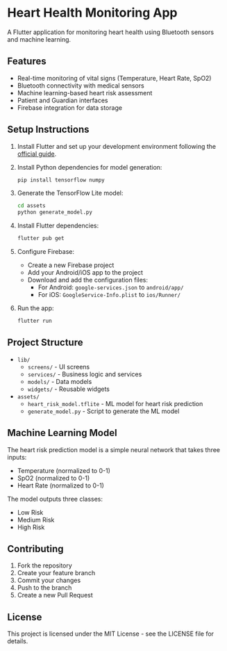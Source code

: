 # Heart Health Monitoring App

A Flutter application for monitoring heart health using Bluetooth sensors and machine learning.

## Features

- Real-time monitoring of vital signs (Temperature, Heart Rate, SpO2)
- Bluetooth connectivity with medical sensors
- Machine learning-based heart risk assessment
- Patient and Guardian interfaces
- Firebase integration for data storage

## Setup Instructions

1. Install Flutter and set up your development environment following the [official guide](https://flutter.dev/docs/get-started/install).

2. Install Python dependencies for model generation:
   ```bash
   pip install tensorflow numpy
   ```

3. Generate the TensorFlow Lite model:
   ```bash
   cd assets
   python generate_model.py
   ```

4. Install Flutter dependencies:
   ```bash
   flutter pub get
   ```

5. Configure Firebase:
   - Create a new Firebase project
   - Add your Android/iOS app to the project
   - Download and add the configuration files:
     - For Android: `google-services.json` to `android/app/`
     - For iOS: `GoogleService-Info.plist` to `ios/Runner/`

6. Run the app:
   ```bash
   flutter run
   ```

## Project Structure

- `lib/`
  - `screens/` - UI screens
  - `services/` - Business logic and services
  - `models/` - Data models
  - `widgets/` - Reusable widgets
- `assets/`
  - `heart_risk_model.tflite` - ML model for heart risk prediction
  - `generate_model.py` - Script to generate the ML model

## Machine Learning Model

The heart risk prediction model is a simple neural network that takes three inputs:
- Temperature (normalized to 0-1)
- SpO2 (normalized to 0-1)
- Heart Rate (normalized to 0-1)

The model outputs three classes:
- Low Risk
- Medium Risk
- High Risk

## Contributing

1. Fork the repository
2. Create your feature branch
3. Commit your changes
4. Push to the branch
5. Create a new Pull Request

## License

This project is licensed under the MIT License - see the LICENSE file for details.
